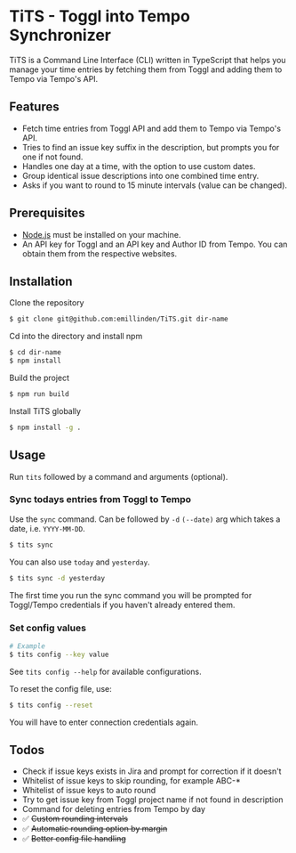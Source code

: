 # TiTS - Toggl into Tempo Synchronizer

TiTS is a Command Line Interface (CLI) written in TypeScript that helps you manage your time entries by fetching them from Toggl and adding them to Tempo via Tempo's API.

## Features

- Fetch time entries from Toggl API and add them to Tempo via Tempo's API.
- Tries to find an issue key suffix in the description, but prompts you for one if not found.
- Handles one day at a time, with the option to use custom dates.
- Group identical issue descriptions into one combined time entry.
- Asks if you want to round to 15 minute intervals (value can be changed).

## Prerequisites

- [Node.js](https://nodejs.org/en/) must be installed on your machine.
- An API key for Toggl and an API key and Author ID from Tempo. You can obtain them from the respective websites.

## Installation

Clone the repository

```bash
$ git clone git@github.com:emillinden/TiTS.git dir-name
```

Cd into the directory and install npm

```bash
$ cd dir-name
$ npm install
```

Build the project

```bash
$ npm run build
```

Install TiTS globally

```bash
$ npm install -g .
```

## Usage

Run `tits` followed by a command and arguments (optional).

### Sync todays entries from Toggl to Tempo

Use the `sync` command. Can be followed by `-d` `(--date)` arg which takes a date, i.e. `YYYY-MM-DD`.

```bash
$ tits sync
```

You can also use `today` and `yesterday`.

```bash
$ tits sync -d yesterday
```

The first time you run the sync command you will be prompted for Toggl/Tempo credentials if you haven't already entered them.

### Set config values

```bash
# Example
$ tits config --key value
```

See `tits config --help` for available configurations.

To reset the config file, use:

```bash
$ tits config --reset
```

You will have to enter connection credentials again.

## Todos

- Check if issue keys exists in Jira and prompt for correction if it doesn't
- Whitelist of issue keys to skip rounding, for example ABC-\*
- Whitelist of issue keys to auto round
- Try to get issue key from Toggl project name if not found in description
- Command for deleting entries from Tempo by day
- ✅ ~~Custom rounding intervals~~
- ✅ ~~Automatic rounding option by margin~~
- ✅ ~~Better config file handling~~
